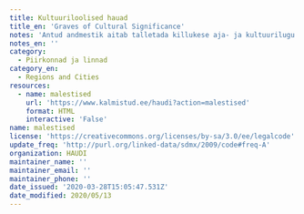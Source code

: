 ```yaml
---
title: Kultuuriloolised hauad
title_en: 'Graves of Cultural Significance'
notes: 'Antud andmestik aitab talletada killukese aja- ja kultuurilugu läbi nende kalmuliste, kes on oma elu ja tegevusega jätnud igavikulise jälje Eestimaale.'
notes_en: ''
category:
  - Piirkonnad ja linnad
category_en:
  - Regions and Cities
resources:
  - name: malestised
    url: 'https://www.kalmistud.ee/haudi?action=malestised'
    format: HTML
    interactive: 'False'
name: malestised
license: 'https://creativecommons.org/licenses/by-sa/3.0/ee/legalcode'
update_freq: 'http://purl.org/linked-data/sdmx/2009/code#freq-A'
organization: HAUDI
maintainer_name: ''
maintainer_email: ''
maintainer_phone: ''
date_issued: '2020-03-28T15:05:47.531Z'
date_modified: 2020/05/13
---
```

